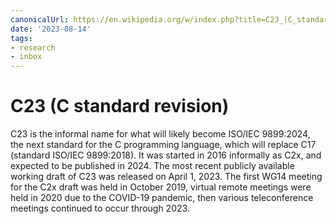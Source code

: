 ```yaml
---
canonicalUrl: https://en.wikipedia.org/w/index.php?title=C23_(C_standard_revision)&oldid=1170325288#External_links
date: '2023-08-14'
tags:
- research
- inbox
---
```


# C23 (C standard revision)

C23 is the informal name for what will likely become ISO/IEC 9899:2024, the next standard for the C programming language, which will replace C17 (standard ISO/IEC 9899:2018).  It was started in 2016 informally as C2x, and expected to be published in 2024.  The most recent publicly available working draft of C23 was released on April 1, 2023.  The first WG14 meeting for the C2x draft was held in October 2019, virtual remote meetings were held in 2020 due to the COVID-19 pandemic, then various teleconference meetings continued to occur through 2023.